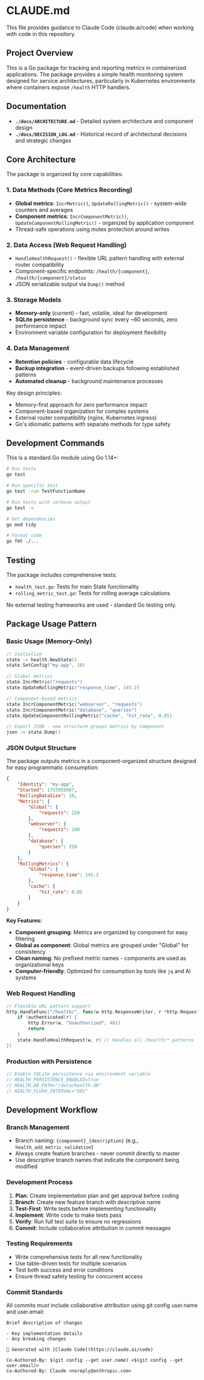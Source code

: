 # CLAUDE.md

This file provides guidance to Claude Code (claude.ai/code) when working with code in this repository.

## Project Overview

This is a Go package for tracking and reporting metrics in containerized applications. The package provides a simple health monitoring system designed for service architectures, particularly in Kubernetes environments where containers expose `/health` HTTP handlers.

## Documentation

- **`./docs/ARCHITECTURE.md`** - Detailed system architecture and component design
- **`./docs/DECISION_LOG.md`** - Historical record of architectural decisions and strategic changes

## Core Architecture

The package is organized by core capabilities:

### 1. Data Methods (Core Metrics Recording)
- **Global metrics**: `IncrMetric()`, `UpdateRollingMetric()` - system-wide counters and averages
- **Component metrics**: `IncrComponentMetric()`, `UpdateComponentRollingMetric()` - organized by application component
- Thread-safe operations using mutex protection around writes

### 2. Data Access (Web Request Handling)  
- `HandleHealthRequest()` - flexible URL pattern handling with external router compatibility
- Component-specific endpoints: `/health/{component}`, `/health/{component}/status`
- JSON serializable output via `Dump()` method

### 3. Storage Models
- **Memory-only** (current) - fast, volatile, ideal for development
- **SQLite persistence** - background sync every ~60 seconds, zero performance impact
- Environment variable configuration for deployment flexibility

### 4. Data Management
- **Retention policies** - configurable data lifecycle  
- **Backup integration** - event-driven backups following established patterns
- **Automated cleanup** - background maintenance processes

Key design principles:
- Memory-first approach for zero performance impact
- Component-based organization for complex systems
- External router compatibility (nginx, Kubernetes ingress)
- Go's idiomatic patterns with separate methods for type safety

## Development Commands

This is a standard Go module using Go 1.14+:

```bash
# Run tests
go test

# Run specific test
go test -run TestFunctionName

# Run tests with verbose output
go test -v

# Get dependencies
go mod tidy

# Format code
go fmt ./...
```

## Testing

The package includes comprehensive tests:
- `health_test.go`: Tests for main State functionality
- `rolling_metric_test.go`: Tests for rolling average calculations

No external testing frameworks are used - standard Go testing only.

## Package Usage Pattern

### Basic Usage (Memory-Only)
```go
// Initialize
state := health.NewState()
state.SetConfig("my-app", 10)

// Global metrics
state.IncrMetric("requests")
state.UpdateRollingMetric("response_time", 145.2)

// Component-based metrics  
state.IncrComponentMetric("webserver", "requests")
state.IncrComponentMetric("database", "queries")
state.UpdateComponentRollingMetric("cache", "hit_rate", 0.85)

// Export JSON - new structure groups metrics by component
json := state.Dump()
```

### JSON Output Structure

The package outputs metrics in a component-organized structure designed for easy programmatic consumption:

```json
{
    "Identity": "my-app",
    "Started": 1753959967,
    "RollingDataSize": 10,
    "Metrics": {
        "Global": {
            "requests": 150
        },
        "webserver": {
            "requests": 100
        },
        "database": {
            "queries": 250
        }
    },
    "RollingMetrics": {
        "Global": {
            "response_time": 145.2
        },
        "cache": {
            "hit_rate": 0.85
        }
    }
}
```

**Key Features:**
- **Component grouping**: Metrics are organized by component for easy filtering
- **Global as component**: Global metrics are grouped under "Global" for consistency
- **Clean naming**: No prefixed metric names - components are used as organizational keys
- **Computer-friendly**: Optimized for consumption by tools like `jq` and AI systems

### Web Request Handling
```go
// Flexible URL pattern support
http.HandleFunc("/health/", func(w http.ResponseWriter, r *http.Request) {
    if !authenticated(r) {
        http.Error(w, "Unauthorized", 401)
        return
    }
    state.HandleHealthRequest(w, r) // Handles all /health/* patterns
})
```

### Production with Persistence
```go
// Enable SQLite persistence via environment variable
// HEALTH_PERSISTENCE_ENABLED=true
// HEALTH_DB_PATH="/data/health.db"
// HEALTH_FLUSH_INTERVAL="60s"
```

## Development Workflow

### Branch Management
- Branch naming: `{component}_{description}` (e.g., `health_add_metric_validation`)
- Always create feature branches - never commit directly to master
- Use descriptive branch names that indicate the component being modified

### Development Process
1. **Plan**: Create implementation plan and get approval before coding
2. **Branch**: Create new feature branch with descriptive name
3. **Test-First**: Write tests before implementing functionality
4. **Implement**: Write code to make tests pass
5. **Verify**: Run full test suite to ensure no regressions
6. **Commit**: Include collaborative attribution in commit messages

### Testing Requirements
- Write comprehensive tests for all new functionality
- Use table-driven tests for multiple scenarios
- Test both success and error conditions
- Ensure thread safety testing for concurrent access

### Commit Standards
All commits must include collaborative attribution using git config user.name and user.email:
```
Brief description of changes

- Key implementation details
- Any breaking changes

🤖 Generated with [Claude Code](https://claude.ai/code)

Co-Authored-By: $(git config --get user.name) <$(git config --get user.email)>
Co-Authored-By: Claude <noreply@anthropic.com>
```